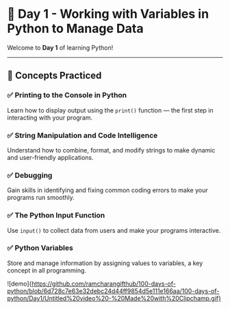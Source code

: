 # 📘 Day 1 - Working with Variables in Python to Manage Data

Welcome to **Day 1** of learning Python! 

---

## 🧠 Concepts Practiced

### ✅ Printing to the Console in Python
Learn how to display output using the `print()` function — the first step in interacting with your program.

### ✅ String Manipulation and Code Intelligence
Understand how to combine, format, and modify strings to make dynamic and user-friendly applications.

### ✅ Debugging
Gain skills in identifying and fixing common coding errors to make your programs run smoothly.

### ✅ The Python Input Function
Use `input()` to collect data from users and make your programs interactive.

### ✅ Python Variables
Store and manage information by assigning values to variables, a key concept in all programming.

![demo]{https://github.com/ramcharangifthub/100-days-of-python/blob/6d728c7e63e32debc24d44ff9854d5e111e166aa/100-days-of-python/Day1/Untitled%20video%20-%20Made%20with%20Clipchamp.gif}
